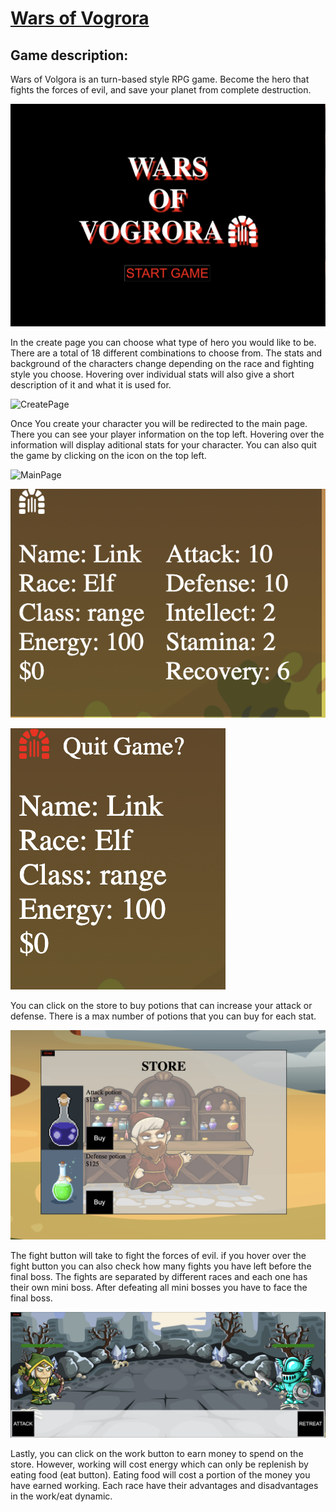 # [Wars of Vogrora](https://lucas9121.github.io/Wars-of-Vogrora/)

## Game description:
Wars of Volgora is an turn-based style RPG game. Become the hero that fights the forces of evil, and save your planet from complete destruction. 

![TitlePage](/images/WOV1.png)

In the create page you can choose what type of hero you would like to be. There are a total of 18 different combinations to choose from. The stats and background of the characters change depending on the race and fighting style you choose. Hovering over individual stats will also give a short description of it and what it is used for. 

![CreatePage](/images/WOV2.png)

Once You create your character you will be redirected to the main page. There you can see your player information on the top left. Hovering over the information will display aditional stats for your character. You can also quit the game by clicking on the icon on the top left.

![MainPage](/images/WOV3.png)

![stats](/images/WOV6.png)

![quit](/images/WOV7.png)

You can click on the store to buy potions that can increase your attack or defense. There is a max number of potions that you can buy for each stat. 

![store](/images/WOV4.png)

The fight button will take to fight the forces of evil. if you hover over the fight button you can also check how many fights you have left before the final boss. The fights are separated by different races and each one has their own mini boss. After defeating all mini bosses you have to face the final boss.

![fight](/images/WOV5.png)

Lastly, you can click on the work button to earn money to spend on the store. However, working will cost energy which can only be replenish by eating food (eat button). Eating food will cost a portion of the money you have earned working. Each race have their advantages and disadvantages in the work/eat dynamic. 

